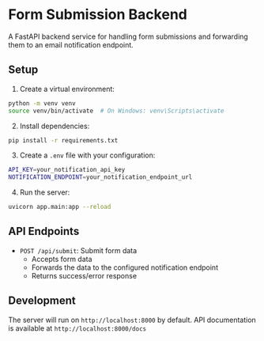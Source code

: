 # Form Submission Backend

A FastAPI backend service for handling form submissions and forwarding them to an email notification endpoint.

## Setup

1. Create a virtual environment:
```bash
python -m venv venv
source venv/bin/activate  # On Windows: venv\Scripts\activate
```

2. Install dependencies:
```bash
pip install -r requirements.txt
```

3. Create a `.env` file with your configuration:
```bash
API_KEY=your_notification_api_key
NOTIFICATION_ENDPOINT=your_notification_endpoint_url
```

4. Run the server:
```bash
uvicorn app.main:app --reload
```

## API Endpoints

- `POST /api/submit`: Submit form data
  - Accepts form data
  - Forwards the data to the configured notification endpoint
  - Returns success/error response

## Development

The server will run on `http://localhost:8000` by default.
API documentation is available at `http://localhost:8000/docs` 